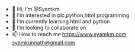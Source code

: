 - 👋 Hi, I’m @Syamkm
- 👀 I’m interested in plc,python,html programming
- 🌱 I’m currently learning html and python
- 💞️ I’m looking to collaborate on 
- 📫 How to reach me https://www.syamkm.com 
     syamkunnath@gmail.com

<!---
Syamkm/Syamkm is a ✨ special ✨ repository because its `README.md` (this file) appears on your GitHub profile.
You can click the Preview link to take a look at your changes.
--->
